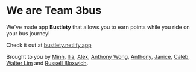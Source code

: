 # We are Team 3bus

We've made app **Bustlety** that allows you to earn points while you ride on your bus journey!

Check it out at [bustlety.netlify.app](https://bustlety.netlify.app/)

Brought to you by [Minh](https://github.com/MinhPhu0304), [Ilia](https://github.com/noway), [Alex](https://github.com/Alxjlv), [Anthony Wong](https://github.com/anthonywongnz), [Anthony](https://github.com/JacobKorn), [Janice](https://standardresume.co/r/ccsjanice), [Caleb](https://github.com/Calebhino), [Walter Lim](https://github.com/waltzaround) and [Russell Bloxwich](https://github.com/RussellBloxwich).
